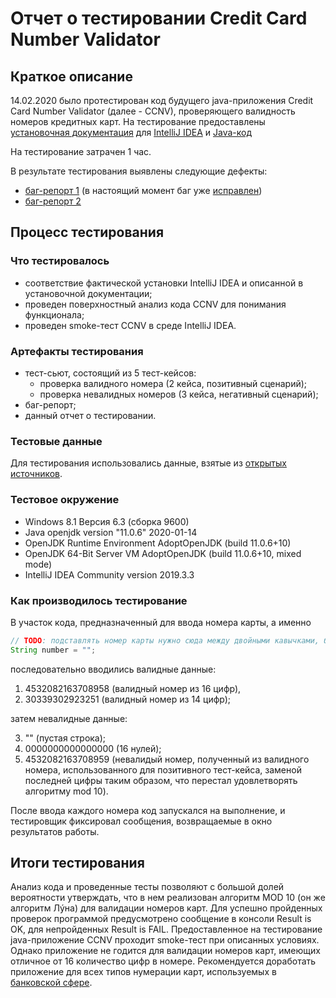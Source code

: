 # Отчет о тестировании Credit Card Number Validator

## Краткое описание

14.02.2020 было протестирован код будущего java-приложения Credit Card Number Validator (далее - CCNV), проверяющего валидность номеров кредитных карт. На тестирование предоставлены [установочная документация](https://github.com/netology-code/javaqa-homeworks/blob/master/intro/idea.md) для [IntelliJ IDEA](https://www.jetbrains.com/toolbox-app/) и [Java-код](https://github.com/netology-code/javaqa-homeworks/tree/master/intro#%D0%BB%D0%B5%D0%B3%D0%B5%D0%BD%D0%B4%D0%B0-1)

На тестирование затрачен 1 час.

В результате тестирования выявлены следующие дефекты:

* [баг-репорт 1](https://github.com/netology-code/javaqa-homeworks/issues/1) (в настоящий момент баг уже [исправлен](https://github.com/netology-code/javaqa-homeworks/commit/6655d8adae22467336c34c9b64120684c37926ba))
* [баг-репорт 2](https://github.com/ceprcemenov/Java1.1-homework-2/issues/1)

## Процесс тестирования

### Что тестировалось
* соответствие фактической установки IntelliJ IDEA и описанной в установочной документации;
* проведен поверхностный анализ кода CCNV для понимания функционала;
* проведен smoke-тест CCNV в среде IntelliJ IDEA.

### Артефакты тестирования
* тест-сьют, состоящий из 5 тест-кейсов:
  * проверка валидного номера (2 кейса, позитивный сценарий);
  * проверка невалидных номеров (3 кейса, негативный сценарий);
* баг-репорт;
* данный отчет о тестировании.

### Тестовые данные
Для тестирования использовались данные, взятые из [открытых источников](https://www.freeformatter.com/credit-card-number-generator-validator.html).

### Тестовое окружение
* Windows 8.1 Версия 6.3 (сборка 9600)
* Java openjdk version "11.0.6" 2020-01-14
* OpenJDK Runtime Environment AdoptOpenJDK (build 11.0.6+10)
* OpenJDK 64-Bit Server VM AdoptOpenJDK (build 11.0.6+10, mixed mode)
* IntelliJ IDEA Community version 2019.3.3

### Как производилось тестирование
В участок кода, предназначенный для ввода номера карты, а именно
```java
// TODO: подставлять номер карты нужно сюда между двойными кавычками, без пробелов
String number = "";
```
последовательно вводились валидные данные:
1. 4532082163708958 (валидный номер из 16 цифр), 
1. 30339302923251 (валидный номер из 14 цифр);

затем невалидные данные:

3. "" (пустая строка);
3. 0000000000000000 (16 нулей);
3. 4532082163708959 (невалидый номер, полученный из валидного номера, использованного для позитивного тест-кейса, заменой последней цифры таким образом, что перестал удовлетворять алгоритму mod 10).

После ввода каждого номера код запускался на выполнение, и тестировщик фиксировал сообщения, возвращаемые в окно результатов работы.

## Итоги тестирования

Анализ кода и проведенные тесты позволяют с большой долей вероятности утверждать, что в нем реализован алгоритм MOD 10 (он же алгоритм Лýна) для валидации номеров карт. Для успешно пройденных проверок программой предусмотрено сообщение в консоли Result is OK, для непройденных Result is FAIL. Предоставленное на тестирование java-приложение CCNV проходит smoke-тест при описанных условиях. Однако приложение не годится для валидации номеров карт, имеющих отличное от 16 количество цифр в номере. Рекомендуется доработать приложение для всех типов нумерации карт, используемых в [банковской сфере](https://www.freeformatter.com/credit-card-number-generator-validator.html#cardFormats).
